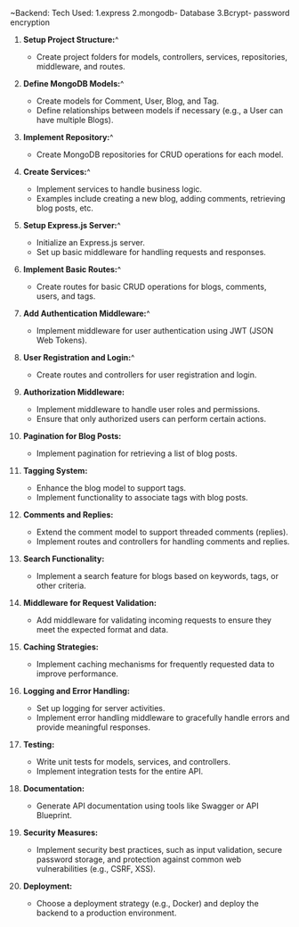 ~Backend: 
    Tech Used:
     1.express
     2.mongodb- Database
     3.Bcrypt- password encryption


     
1. **Setup Project Structure:**^
   - Create project folders for models, controllers, services, repositories, middleware, and routes.

2. **Define MongoDB Models:**^
   - Create models for Comment, User, Blog, and Tag.
   - Define relationships between models if necessary (e.g., a User can have multiple Blogs).

3. **Implement Repository:**^
   - Create MongoDB repositories for CRUD operations for each model.

4. **Create Services:**^
   - Implement services to handle business logic.
   - Examples include creating a new blog, adding comments, retrieving blog posts, etc.

5. **Setup Express.js Server:**^
   - Initialize an Express.js server.
   - Set up basic middleware for handling requests and responses.

6. **Implement Basic Routes:**^
   - Create routes for basic CRUD operations for blogs, comments, users, and tags.

7. **Add Authentication Middleware:**^
   - Implement middleware for user authentication using JWT (JSON Web Tokens).

8. **User Registration and Login:**^
   - Create routes and controllers for user registration and login.

9. **Authorization Middleware:**
   - Implement middleware to handle user roles and permissions.
   - Ensure that only authorized users can perform certain actions.

10. **Pagination for Blog Posts:**
    - Implement pagination for retrieving a list of blog posts.

11. **Tagging System:**
    - Enhance the blog model to support tags.
    - Implement functionality to associate tags with blog posts.

12. **Comments and Replies:**
    - Extend the comment model to support threaded comments (replies).
    - Implement routes and controllers for handling comments and replies.

13. **Search Functionality:**
    - Implement a search feature for blogs based on keywords, tags, or other criteria.

14. **Middleware for Request Validation:**
    - Add middleware for validating incoming requests to ensure they meet the expected format and data.

15. **Caching Strategies:**
    - Implement caching mechanisms for frequently requested data to improve performance.

16. **Logging and Error Handling:**
    - Set up logging for server activities.
    - Implement error handling middleware to gracefully handle errors and provide meaningful responses.

17. **Testing:**
    - Write unit tests for models, services, and controllers.
    - Implement integration tests for the entire API.

18. **Documentation:**
    - Generate API documentation using tools like Swagger or API Blueprint.

19. **Security Measures:**
    - Implement security best practices, such as input validation, secure password storage, and protection against common web vulnerabilities (e.g., CSRF, XSS).

20. **Deployment:**
    - Choose a deployment strategy (e.g., Docker) and deploy the backend to a production environment.
